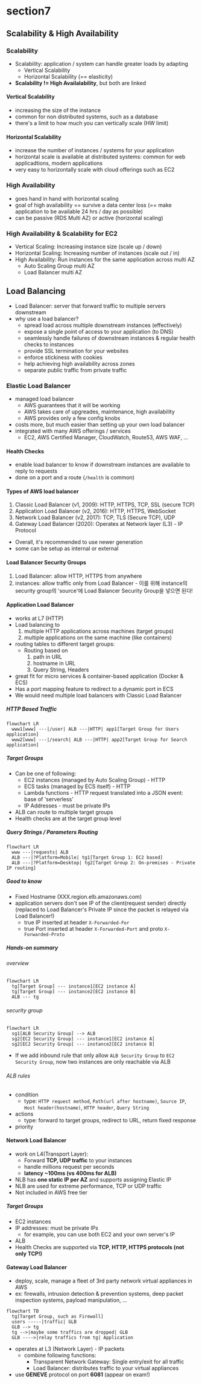 # section7

## Scalability & High Availability

### Scalability

- Scalability: application / system can handle greater loads by adapting
  - Vertical Scalability
  - Horizontal Scalability (== elasticity)
- **Scalability != High Availalability**, but both are linked

#### Vertical Scalability

- increasing the size of the instance
- common for non distributed systems, such as a database
- there's a limit to how much you can vertically scale (HW limit)

#### Horizontal Scalability

- increase the number of instances / systems for your application
- horizontal scale is available at distributed systems: common for web applicadtions, modern applications
- very easy to horizontally scale with cloud offerings such as EC2

### High Availability

- goes hand in hand with horizontal scaling
- goal of high availability == survive a data center loss (== make application to be available 24 hrs / day as possible)
- can be passive (RDS Multi AZ) or active (horizontal scaling)

### High Availability & Scalability for EC2

- Vertical Scaling: Increasing instance size (scale up / down)
- Horizontal Scaling: Increasing number of instances (scale out / in)
- High Availability: Run instances for the same application across multi AZ
  - Auto Scaling Group multi AZ
  - Load Balancer multi AZ

## Load Balancing

- Load Balancer: server that forward traffic to multiple servers downstream
- why use a load balancer?
  - spread load across multiple downstream instances (effectively)
  - expose a single point of access to your application (to DNS)
  - seamlessly handle failures of downstream instances & regular health checks to instances
  - provide SSL termination for your websites
  - enforce stickiness with cookies
  - help achieving high availability across zones
  - separate public traffic from private traffic

### Elastic Load Balancer

- managed load balancer
  - AWS guarantees that it will be working
  - AWS takes care of upgreades, maintenance, high availability
  - AWS provides only a few config knobs
- costs more, but much easier than setting up your own load balancer
- integrated with many AWS offerings / services
  - EC2, AWS Certified Manager, CloudWatch, Route53, AWS WAF, ...

#### Health Checks

- enable load balancer to know if downstream instances are available to reply to requests
- done on a port and a route (`/health` is common)

#### Types of AWS load balancer

1. Classic Load Balancer (v1, 2009): HTTP, HTTPS, TCP, SSL (secure TCP)
2. Application Load Balancer (v2, 2016): HTTP, HTTPS, WebSocket
3. Network Load Balancer (v2, 2017): TCP, TLS (Secure TCP), UDP
4. Gateway Load Balancer (2020): Operates at Network layer (L3) - IP Protocol

- Overall, it's recommended to use newer generation
- some can be setup as internal or external

#### Load Balancer Security Groups

1. Load Balancer: allow HTTP, HTTPS from anywhere
2. instances: allow traffic only from Load Balancer - 이를 위해 instance의 security group의 'source'에 Load Balancer Security Group을 넣으면 된다!

#### Application Load Balancer

- works at L7 (HTTP)
- Load balancing to
  1. multiple HTTP applications across machines (target groups)
  2. multiple applications on the same machine (like containers)
- routing tables to different target groups:
  - Routing based on
    1. path in URL
    2. hostname in URL
    3. Query String, Headers
- great fit for micro services & container-based application (Docker & ECS)
- Has a port mapping feature to redirect to a dynamic port in ECS
- We would need multiple load balancers with Classic Load Balancer

##### HTTP Based Traffic

```mermaid
flowchart LR
  www1[www] ---|/user| ALB ---|HTTP| app1[Target Group for Users application]
  www2[www] ---|/search| ALB ---|HTTP| app2[Target Group for Search application]
```

##### Target Groups

- Can be one of following:
  - EC2 instances (managed by Auto Scaling Group) - HTTP
  - ECS tasks (managed by ECS itself) - HTTP
  - Lambda functions - HTTP request translated into a JSON event: base of 'serverless'
  - IP Addresses - must be private IPs
- ALB can route to multiple target groups
- Health checks are at the target group level

##### Query Strings / Parameters Routing

```mermaid
flowchart LR
  www ---|requests| ALB
  ALB ---|?Platform=Mobile| tg1[Target Group 1: EC2 based]
  ALB ---|?Platform=Desktop| tg2[Target Group 2: On-premises - Private IP routing]
```

##### Good to know

- Fixed Hostname (XXX.region.elb.amazonaws.com)
- application servers don't see IP of the client(request sender) directly (replaced to Load Balancer's Private IP since the packet is relayed via Load Balancer!)
  - true IP inserted at header `X-Forwarded-For`
  - true Port inserted at header `X-Forwarded-Port` and proto `X-Forwarded-Proto`

##### Hands-on summary

###### overview

```mermaid
flowchart LR
  tg[Target Group] --- instance1[EC2 instance A]
  tg[Target Group] --- instance2[EC2 instance B]
  ALB --- tg
```

###### security group

```mermaid
flowchart LR
  sg1[ALB Security Group] --> ALB
  sg2[EC2 Security Group] --- instance1[EC2 instance A]
  sg2[EC2 Security Group] --- instance2[EC2 instance B]
```

- If we add inbound rule that only allow `ALB Security Group` to `EC2 Security Group`, now two instances are only reachable via ALB

###### ALB rules

- condition
  - type: `HTTP request method`, `Path(url after hostname)`, `Source IP`, `Host header(hostname)`, `HTTP header`, `Query String`
- actions
  - type: forward to target groups, redirect to URL, return fixed response
- priority

#### Network Load Balancer

- work on L4(Transport Layer):
  - Forward **TCP, UDP traffic** to your instances
  - handle millions request per seconds
  - **latency ~100ms (vs 400ms for ALB)**
- NLB has **one static IP per AZ** and supports assigning Elastic IP
- NLB are used for extreme performance, TCP or UDP traffic
- Not included in AWS free tier

##### Target Groups

- EC2 instances
- IP addresses: must be private IPs
  - for example, you can use both EC2 and your own server's IP
- ALB
- Health Checks are supported via **TCP, HTTP, HTTPS protocols (not only TCP!)**

#### Gateway Load Balancer

- deploy, scale, manage a fleet of 3rd party network virtual appliances in AWS
- ex: firewalls, intrusion detection & prevention systems, deep packet inspection systems, payload manipulation, ...

```mermaid
flowchart TB
  tg[Target Group, such as Firewall]
  users -----|traffic| GLB
  GLB --> tg
  tg -->|maybe some traffics are dropped| GLB
  GLB ---->|relay traffics from tg| Application
```

- operates at L3 (Network Layer) - IP packets
  - combine following functions:
    - Transparent Network Gateway: Single entry/exit for all traffic
    - Load Balancer: distributes traffic to your virtual appliances
- use **GENEVE** protocol on port **6081** (appear on exam!)
